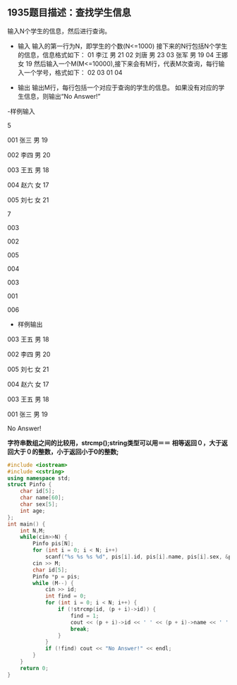 
1935题目描述：查找学生信息
---------------

输入N个学生的信息，然后进行查询。

- 输入
输入的第一行为N，即学生的个数(N<=1000)
接下来的N行包括N个学生的信息，信息格式如下：
01 李江 男 21
02 刘唐 男 23
03 张军 男 19
04 王娜 女 19
然后输入一个M(M<=10000),接下来会有M行，代表M次查询，每行输入一个学号，格式如下：
02
03
01
04

- 输出
输出M行，每行包括一个对应于查询的学生的信息。
如果没有对应的学生信息，则输出“No Answer!”

-样例输入

5

001 张三 男 19

002 李四 男 20

003 王五 男 18

004 赵六 女 17

005 刘七 女 21

7

003

002

005

004

003

001

006

- 样例输出

003 王五 男 18

002 李四 男 20

005 刘七 女 21

004 赵六 女 17

003 王五 男 18

001 张三 男 19

No Answer!

**字符串数组之间的比较用，strcmp();string类型可以用＝＝**
**相等返回０，大于返回大于０的整数，小于返回小于0的整数;**

```C++
#include <iostream>
#include <cstring>
using namespace std;
struct Pinfo {
    char id[5];
    char name[60];
    char sex[5];
    int age;
};
int main() {
    int N,M;
    while(cin>>N) {
        Pinfo pis[N];
        for (int i = 0; i < N; i++)
            scanf("%s %s %s %d", pis[i].id, pis[i].name, pis[i].sex, &pis[i].age);
        cin >> M;
        char id[5];
        Pinfo *p = pis;
        while (M--) {
            cin >> id;
            int find = 0;
            for (int i = 0; i < N; i++) {
                if (!strcmp(id, (p + i)->id)) {
                    find = 1;
                    cout << (p + i)->id << ' ' << (p + i)->name << ' ' << (p + i)->sex << ' ' << (p + i)->age << endl;
                    break;
                }
            }
            if (!find) cout << "No Answer!" << endl;
        }
    }
    return 0;
}
```